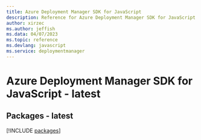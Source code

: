 ```yaml
---
title: Azure Deployment Manager SDK for JavaScript
description: Reference for Azure Deployment Manager SDK for JavaScript
author: xirzec
ms.author: jeffish
ms.data: 04/07/2023
ms.topic: reference
ms.devlang: javascript
ms.service: deploymentmanager
---
```

# Azure Deployment Manager SDK for JavaScript - latest
## Packages - latest
[!INCLUDE [packages](deployment-manager-index.md)]